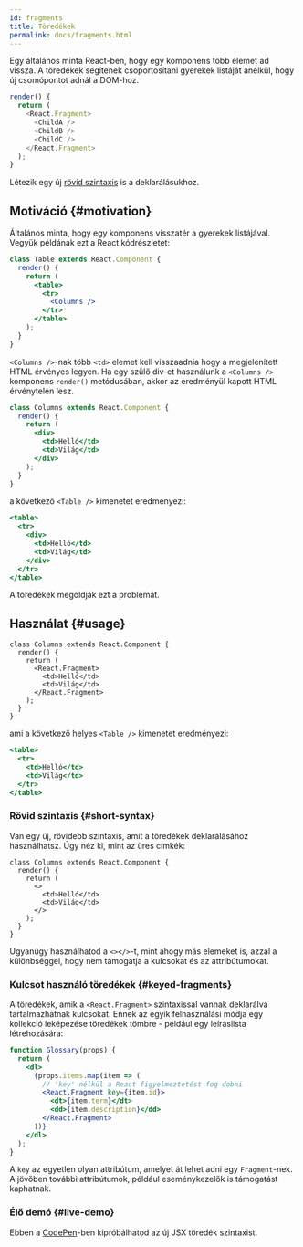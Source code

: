 ```yaml
---
id: fragments
title: Töredékek
permalink: docs/fragments.html
---
```


Egy általános minta React-ben, hogy egy komponens több elemet ad vissza. A töredékek segítenek csoportosítani gyerekek listáját anélkül, hogy új csomópontot adnál a DOM-hoz.

```js
render() {
  return (
    <React.Fragment>
      <ChildA />
      <ChildB />
      <ChildC />
    </React.Fragment>
  );
}
```

Létezik egy új [rövid szintaxis](#short-syntax) is a deklarálásukhoz.

## Motiváció {#motivation}

Általános minta, hogy egy komponens visszatér a gyerekek listájával. Vegyük példának ezt a React kódrészletet:

```jsx
class Table extends React.Component {
  render() {
    return (
      <table>
        <tr>
          <Columns />
        </tr>
      </table>
    );
  }
}
```

`<Columns />`-nak több `<td>` elemet kell visszaadnia hogy a megjelenített HTML érvényes legyen. Ha egy szülő div-et használunk a `<Columns />` komponens `render()` metódusában, akkor az eredményül kapott HTML érvénytelen lesz.

```jsx
class Columns extends React.Component {
  render() {
    return (
      <div>
        <td>Helló</td>
        <td>Világ</td>
      </div>
    );
  }
}
```

a következő `<Table />` kimenetet eredményezi:

```jsx
<table>
  <tr>
    <div>
      <td>Helló</td>
      <td>Világ</td>
    </div>
  </tr>
</table>
```

A töredékek megoldják ezt a problémát.

## Használat {#usage}

```jsx{4,7}
class Columns extends React.Component {
  render() {
    return (
      <React.Fragment>
        <td>Helló</td>
        <td>Világ</td>
      </React.Fragment>
    );
  }
}
```

ami a következő helyes `<Table />` kimenetet eredményezi:

```jsx
<table>
  <tr>
    <td>Helló</td>
    <td>Világ</td>
  </tr>
</table>
```

### Rövid szintaxis {#short-syntax}

Van egy új, rövidebb szintaxis, amit a töredékek deklarálásához használhatsz. Úgy néz ki, mint az üres címkék:

```jsx{4,7}
class Columns extends React.Component {
  render() {
    return (
      <>
        <td>Helló</td>
        <td>Világ</td>
      </>
    );
  }
}
```

Ugyanúgy használhatod a `<></>`-t, mint ahogy más elemeket is, azzal a különbséggel, hogy nem támogatja a kulcsokat és az attribútumokat.

### Kulcsot használó töredékek {#keyed-fragments}

A töredékek, amik a `<React.Fragment>` szintaxissal vannak deklarálva tartalmazhatnak kulcsokat. Ennek az egyik felhasználási módja egy kollekció leképezése töredékek tömbre - például egy leíráslista létrehozására:

```jsx
function Glossary(props) {
  return (
    <dl>
      {props.items.map(item => (
        // 'key' nélkül a React figyelmeztetést fog dobni
        <React.Fragment key={item.id}>
          <dt>{item.term}</dt>
          <dd>{item.description}</dd>
        </React.Fragment>
      ))}
    </dl>
  );
}
```

A `key` az egyetlen olyan attribútum, amelyet át lehet adni egy `Fragment`-nek. A jövőben további attribútumok, például eseménykezelők is támogatást kaphatnak.

### Élő demó {#live-demo}

Ebben a [CodePen](https://codepen.io/reactjs/pen/VrEbjE?editors=1000)-ben kipróbálhatod az új JSX  töredék szintaxist.
